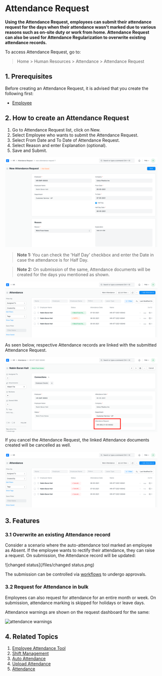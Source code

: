 
# Attendance Request



**Using the Attendance Request, employees can submit their attendance request for the days when their attendance wasn't marked due to various reasons such as on-site duty or work from home. Attendance Request can also be used for Attendance Regularization to overwrite existing attendance records.**


To access Attendance Request, go to:


> Home > Human Resources > Attendance > Attendance Request


## 1. Prerequisites


Before creating an Attendance Request, it is advised that you create the following first:


* [Employee](/docs/en/human-resources/employee)


## 2. How to create an Attendance Request


1. Go to Attendance Request list, click on New.
2. Select Employee who wants to submit the Attendance Request.
3. Select From Date and To Date of Attendance Request.
4. Select Reason and enter Explanation (optional).
5. Save and Submit.


![Attendance Request](/files/attendance-request.png)


> **Note 1:** You can check the 'Half Day' checkbox and enter the Date in case the attendance is for Half Day.


> **Note 2:** On submission of the same, Attendance documents will be created for the days you mentioned as shown.


![Attendance Request Submit](/files/attendance-request-submission.png)


As seen below, respective Attendance records are linked with the submitted Attendance Request.


![Attendance Request Linked](/files/attendance-request-link.png)


If you cancel the Attendance Request, the linked Attendance documents created will be cancelled as well.


![Attendance Request Cancelled](/files/attendance-request-cancelled.png)


## 3. Features


### 3.1 Overwrite an existing Attendance record


Consider a scenario where the auto-attendance tool marked an employee as Absent. If the employee wants to rectify their attendance, they can raise a request. On submission, the Attendance record will be updated:


![changed status](/files/changed status.png)


The submission can be controlled via [workflows](https://docs.erpnext.com/docs/en/setting-up/workflows) to undergo approvals.


### 3.2 Request for Attendance in bulk


Employees can also request for attendance for an entire month or week. On submission, attendance marking is skipped for holidays or leave days.


Attendance warnings are shown on the request dashboard for the same:


![attendance warnings](/files/attendance-warnings.png)


## 4. Related Topics


1. [Employee Attendance Tool](/docs/en/human-resources/employee-attendance-tool)
2. [Shift Management](/docs/en/human-resources/shift-management)
3. [Auto Attendance](/docs/en/human-resources/auto-attendance)
4. [Upload Attendance](/docs/en/human-resources/upload-attendance)
5. [Attendance](/docs/en/human-resources/attendance)




